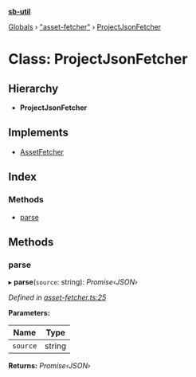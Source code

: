 **[sb-util](../README.md)**

[Globals](../globals.md) › ["asset-fetcher"](../modules/_asset_fetcher_.md) › [ProjectJsonFetcher](_asset_fetcher_.projectjsonfetcher.md)

# Class: ProjectJsonFetcher

## Hierarchy

* **ProjectJsonFetcher**

## Implements

* [AssetFetcher](../interfaces/_abstracts_.assetfetcher.md)

## Index

### Methods

* [parse](_asset_fetcher_.projectjsonfetcher.md#parse)

## Methods

###  parse

▸ **parse**(`source`: string): *Promise‹JSON›*

*Defined in [asset-fetcher.ts:25](https://github.com/bocoup/sb-util/blob/565edc9/src/asset-fetcher.ts#L25)*

**Parameters:**

Name | Type |
------ | ------ |
`source` | string |

**Returns:** *Promise‹JSON›*
